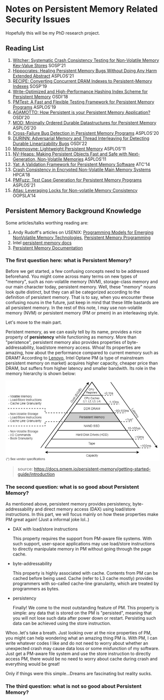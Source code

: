 # Notes on Persistent Memory Related Security Issues

Hopefully this will be my PhD research project.

## Reading List

1. [Witcher: Systematic Crash Consistency Testing for Non-Volatile Memory Key-Value Stores](https://www3.cs.stonybrook.edu/~dongyoon/papers/SOSP-21-Witcher.pdf) SOSP'21
2. [Hippocrates: Healing Persistent Memory Bugs Without Doing Any Harm Extended Abstract](https://dl.acm.org/doi/abs/10.1145/3445814.3446694) ASPLOS'21
3. [RECIPE: Converting Concurrent DRAM Indexes to Persistent-Memory Indexes](https://dl.acm.org/doi/10.1145/3341301.3359635) SOSP'19
4. [Write-Optimized and High-Performance Hashing Index Scheme for Persistent Memory](https://www.usenix.org/conference/osdi18/presentation/zuo) OSDI'18
5. [PMTest: A Fast and Flexible Testing Framework for Persistent Memory Programs](https://dl.acm.org/doi/10.1145/3297858.3304015) ASPLOS'19
6. [AGAMOTTO: How Persistent is your Persistent Memory Application?](https://www.usenix.org/conference/osdi20/presentation/neal) OSDI'20
7.  [MOD: Minimally Ordered Durable Datastructures for Persistent Memory](https://dl.acm.org/doi/10.1145/3373376.3378472) ASPLOS'20
8. [Cross-Failure Bug Detection in Persistent Memory Programs](https://dl.acm.org/doi/10.1145/3373376.3378452) ASPLOS'20
9. [DURINN: Adversarial Memory and Thread Interleaving for Detecting Durable Linearizability Bugs](https://www.usenix.org/conference/osdi22/presentation/fu) OSDI'22
10. [Mnemosyne: Lightweight Persistent Memory](https://pages.cs.wisc.edu/~swift/papers/asplos11_mnemosyne.pdf) ASPLOS'11
11. [NV-Heaps: Making Persistent Objects Fast and Safe with Next-Generation, Non-Volatile Memories](http://mesl.ucsd.edu/pubs/Coburn_ASPLOS11.pdf) ASPLOS'11
12. [Yat: A Validation Framework for Persistent Memory Software](https://www.usenix.org/system/files/conference/atc14/atc14-paper-lantz.pdf) ATC'14
13. [Crash Consistency in Encrypted Non-Volatile Main Memory Systems](https://ieeexplore.ieee.org/document/8327018) HPCA'18
14. [PMFuzz: Test Case Generation for Persistent Memory Programs](https://www.cs.virginia.edu/~smk9u/Liu_PMFuzz_ASPLOS21.pdf) ASPLOS'21
15. [Atlas: Leveraging Locks for Non-volatile Memory Consistency](https://dl.acm.org/doi/pdf/10.1145/2714064.2660224) OOPSLA'14

## Persistent Memory Background Knowledge

Some articles/talks worthing reading are:

1. Andy Rudoff's articles on USENIX: [Programming Models for Emerging NonVolatile Memory Technologies](https://www.usenix.org/system/files/login/articles/08_rudoff_040-045_final.pdf), [Persistent Memory Programming](https://www.usenix.org/system/files/login/articles/login_summer17_07_rudoff.pdf)
2. Intel [persistent memory docs](https://www.intel.com/content/www/us/en/developer/topic-technology/persistent-memory/overview.html)
3. [Persistent Memory Documentation](https://docs.pmem.io/persistent-memory/)

### The first question here: **what is** Persistent Memory?

Before we get started, a few confusing concepts need to be addressed beforehand. You might come across many terms on new types of "memory", such as non-volatile memory (NVM), storage-class memory and our main character today, persistent memory. Well, these "memory" nouns look quite distinct, but they can all be categorized according to the definition of persistent memory. That is to say, when you encounter these confusing nouns in the future, just keep in mind that these little bastards are all persistent memory. In the rest of this note, I may use non-volatile memory (NVM) or persistent memory (PM or pmem) in an interleaving style.

Let's move to the main part.

Peristent memory, as we can easily tell by its name, provides a nice property of **persistency** while functioning as memory. More than "peristence", persistent memory also provides properties of byte-addressability, load/store memory access. Whoa! Its properties are amazing, how about the performance compared to current memory such as DRAM? According to [Lenovo](https://lenovopress.lenovo.com/lp1528.pdf), Intel Optane PM (a type of mainstream persistent memory on market) acquires higher capacity, cheaper price than DRAM, but suffers from higher latency and smaller bandwith. Its role in the memory hierarchy is shown below:

![Pmem hierarchy](./src/pmem_storage_pyramid.jpg) 
> source: https://docs.pmem.io/persistent-memory/getting-started-guide/introduction

### The second question: what is **so good** about Persistent Memory?

As mentioned above, persistent memory provides persistency, byte-addressability and direct memory access (DAX) using load/store instructions. In this part, we will focus mainly on how these properties make PM great again! (Just a informal joke lol..)

* DAX with load/store instructions
  
  This property requires the support from PM-aware file systems. With such support, user-space applications may use load/store instructions to directly manipulate memory in PM without going through the page cache.

* byte-addressability
  
  This property is highly associated with cache. Contents from PM can be cached before being used. Cache (refer to L3 cache mostly) provides programmers with so-called cache-line granularity, which are treated by programmers as bytes.

* persistency
  
  Finally! We come to the most outstanding feature of PM. This property is simple: any data that is stored on the PM is "persisted", meaning that you will not lose such data after power down or restart. Persisting such data can be achieved using the store instruction.

Whoo..let's take a breath. Just looking over at the nice properties of PM, you might can help wondering what an amazing thing PM is. With PM, I can write whatever codes I like and do not need to worry about whether an unexpected crash may cause data loss or some misfunction of my software. Just get a PM-aware file system and use the store instruction to directly access PM, there would be no need to worry about cache during crash and everything would be great! 

Only if things were this simple...Dreams are fascinating but reality sucks.

### The third question: what is **not so good** about Persistent Memory?



